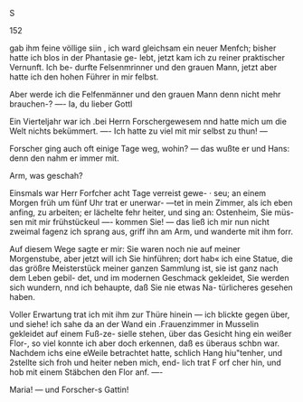 S

152

gab ihm feine völlige siin , ich ward gleichsam ein
neuer Menfch; bisher hatte ich blos in der Phantasie ge-
lebt, jetzt kam ich zu reiner praktischer Vernunft. Ich be-
durfte Felsenmrinner und den grauen Mann, jetzt aber hatte
ich den hohen Führer in mir felbst.

Aber werde ich die Felfenmänner und den grauen Mann
denn nicht mehr brauchen-? —- Ia, du lieber Gottl

Ein Vierteljahr war ich .bei Herrn Forschergewesem nnd
hatte mich um die Welt nichts bekümmert. —- Ich hatte
zu viel mit mir selbst zu thun! —

Forscher ging auch oft einige Tage weg, wohin? —
das wußte er und Hans: denn den nahm er immer mit.

Arm, was geschah?

Einsmals war Herr Forfcher acht Tage verreist gewe-
· seu; an einem Morgen früh um fünf Uhr trat er unerwar-
—tet in mein Zimmer, als ich eben anfing, zu arbeiten; er
lächelte fehr heiter, und sing an: Ostenheim, Sie müs-
sen mit mir frühstückeul —- kommen Sie! — das ließ ich
mir nun nicht zweimal fagenz ich sprang aus, griff ihn am
Arm, und wanderte mit ihm forr.

Auf diesem Wege sagte er mir: Sie waren noch nie auf
meiner Morgenstube, aber jetzt will ich Sie hinführen; dort
hab« ich eine Statue, die das größre Meisterstück meiner
ganzen Sammlung ist, sie ist ganz nach dem Leben gebil-
det, und im modernen Geschmack gekleidet, Sie werden
sich wundern, nnd ich behaupte, daß Sie nie etwas Na-
türlicheres gesehen haben.

Voller Erwartung trat ich mit ihm zur Thüre hinein —
ich blickte gegen über, und siehe! ich sahe da an der Wand
ein .Frauenzimmer in Musselin gekleidet auf einem Fuß-ze-
sielle stehen, über das Gesicht hing ein weißer Flor-, so viel
konnte ich aber doch erkennen, daß es überaus schbn war.
Nachdem ichs eine eWeile betrachtet hatte, schlich Hang
hiu"tenher, und 2stellte sich froh und heiter neben mich, end-
lich trat F orf cher hin, und hob mit einem Stäbchen den
Flor anf. —-

Maria! — und Forscher-s Gattin!

